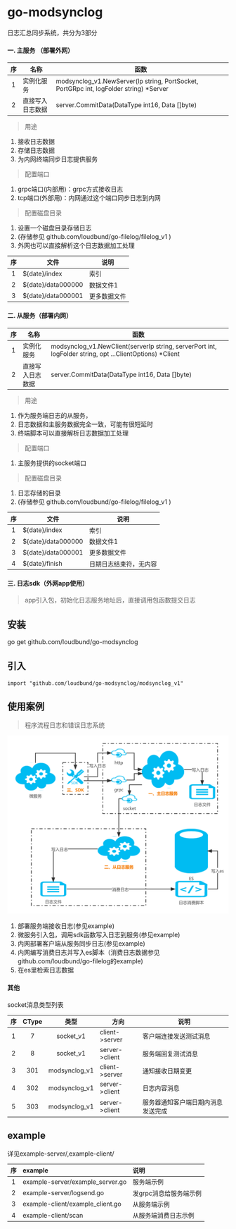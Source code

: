 # go-modsynclog
日志汇总同步系统，共分为3部分
#### 一. 主服务 （部署外网）

|序|名称|函数|
|:---:|---|---|
|1|实例化服务|modsynclog_v1.NewServer(Ip string, PortSocket, PortGRpc int, logFolder string) *Server|
|2|直接写入日志数据|server.CommitData(DataType int16, Data []byte) |

>用途
1. 接收日志数据
2. 存储日志数据
3. 为内网终端同步日志提供服务
>配置端口
1. grpc端口(内部用)：grpc方式接收日志
2. tcp端口(外部用)：内网通过这个端口同步日志到内网
>配置磁盘目录
1. 设置一个磁盘目录存储日志
2. (存储参见 github.com/loudbund/go-filelog/filelog_v1 )
3. 外网也可以直接解析这个日志数据加工处理

|序|文件|说明|
|:---:|---|---|
|1|${date}/index|索引|
|2|${date}/data000000|数据文件1|
|3|${date}/data000001|更多数据文件|

#### 二. 从服务（部署内网）

|序|名称|函数|
|:---:|---|---|
|1|实例化服务|modsynclog_v1.NewClient(serverIp string, serverPort int, logFolder string, opt ...ClientOptions) *Client|
|2|直接写入日志数据|server.CommitData(DataType int16, Data []byte) |

>用途
1. 作为服务端日志的从服务，
2. 日志数据和主服务数据完全一致，可能有很短延时
3. 终端脚本可以直接解析日志数据加工处理
>配置端口
1. 主服务提供的socket端口
>配置磁盘目录
1. 日志存储的目录
2. (存储参见 github.com/loudbund/go-filelog/filelog_v1 )

|序|文件|说明|
|:---:|---|---|
|1|${date}/index|索引|
|2|${date}/data000000|数据文件1|
|3|${date}/data000001|更多数据文件|
|4|${date}/finish|日期日志结束符，无内容|

#### 三. 日志sdk（外网app使用）
> app引入包，初始化日志服务地址后，直接调用包函数提交日志

## 安装
go get github.com/loudbund/go-modsynclog

## 引入
```golang
import "github.com/loudbund/go-modsynclog/modsynclog_v1"
```

## 使用案例
>程序流程日志和错误日志系统

![](doc/flowchart.png)
1. 部署服务端接收日志(参见example)
2. 微服务引入包，调用sdk函数写入日志到服务(参见example)
3. 内网部署客户端从服务同步日志(参见example)
4. 内网编写消费日志并写入es脚本（消费日志数据参见github.com/loudbund/go-filelog的example)
5. 在es里检索日志数据

#### 其他
socket消息类型列表

|序|CType|类型|方向|说明|
|:---:|:---:|:---:|---|---|
|1|7|socket_v1|client->server|客户端连接发送测试消息|
|2|8|socket_v1|server->client|服务端回复测试消息|
|3|301|modsynclog_v1|client->server|通知接收日期变更|
|4|302|modsynclog_v1|server->client|日志内容消息|
|5|303|modsynclog_v1|server->client|服务器通知客户端日期内消息发送完成|

## example
详见example-server/,example-client/

|序|example|说明|
|:---:|:---|:---|
|1|example-server/example_server.go|服务端示例|
|2|example-server/logsend.go|发grpc消息给服务端示例|
|3|example-client/example_client.go|从服务端示例|
|4|example-client/scan|从服务端消费日志示例|